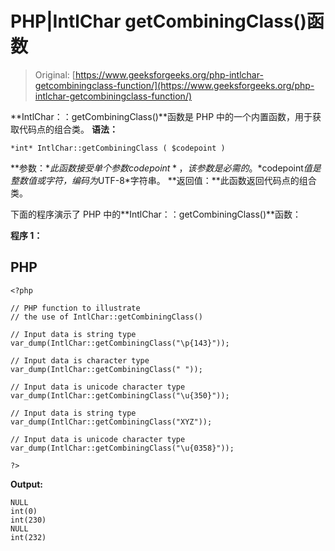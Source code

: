 # PHP|IntlChar getCombiningClass()函数

> Original: [https://www.geeksforgeeks.org/php-intlchar-getcombiningclass-function/](https://www.geeksforgeeks.org/php-intlchar-getcombiningclass-function/)

**IntlChar：：getCombiningClass()**函数是 PHP 中的一个内置函数，用于获取代码点的组合类。
**语法：**

```
*int* IntlChar::getCombiningClass ( $codepoint )

```

**参数：**此函数接受单个参数*$codepoint*，该参数是必需的。 *$codepoint*值是整数值或字符，编码为*UTF-8*字符串。
**返回值：**此函数返回代码点的组合类。

下面的程序演示了 PHP 中的**IntlChar：：getCombiningClass()**函数：

**程序 1：**

## PHP

```
<?php

// PHP function to illustrate
// the use of IntlChar::getCombiningClass()

// Input data is string type
var_dump(IntlChar::getCombiningClass("\p{143}"));

// Input data is character type
var_dump(IntlChar::getCombiningClass(" "));

// Input data is unicode character type
var_dump(IntlChar::getCombiningClass("\u{350}"));

// Input data is string type
var_dump(IntlChar::getCombiningClass("XYZ"));

// Input data is unicode character type
var_dump(IntlChar::getCombiningClass("\u{0358}"));

?>
```

**Output:** 

```
NULL
int(0)
int(230)
NULL
int(232)

```